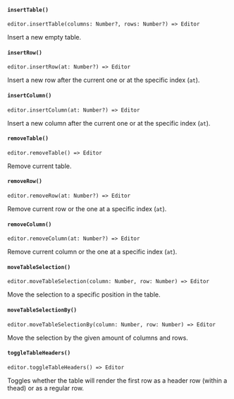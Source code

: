 #### `insertTable()`

`editor.insertTable(columns: Number?, rows: Number?) => Editor`

Insert a new empty table.

#### `insertRow()`

`editor.insertRow(at: Number?) => Editor`

Insert a new row after the current one or at the specific index (`at`).

#### `insertColumn()`

`editor.insertColumn(at: Number?) => Editor`

Insert a new column after the current one or at the specific index (`at`).

#### `removeTable()`

`editor.removeTable() => Editor`

Remove current table.

#### `removeRow()`

`editor.removeRow(at: Number?) => Editor`

Remove current row or the one at a specific index (`at`).

#### `removeColumn()`

`editor.removeColumn(at: Number?) => Editor`

Remove current column or the one at a specific index (`at`).

#### `moveTableSelection()`

`editor.moveTableSelection(column: Number, row: Number) => Editor`

Move the selection to a specific position in the table.

#### `moveTableSelectionBy()`

`editor.moveTableSelectionBy(column: Number, row: Number) => Editor`

Move the selection by the given amount of columns and rows.

#### `toggleTableHeaders()`

`editor.toggleTableHeaders() => Editor`

Toggles whether the table will render the first row as a header row (within a thead) or as a regular row.


